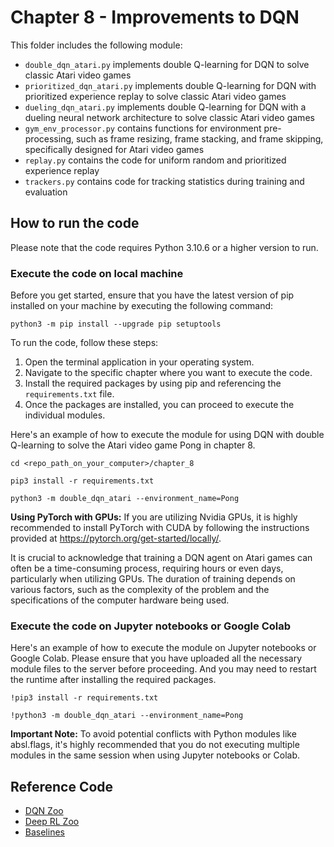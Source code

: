 # Chapter 8 - Improvements to DQN

This folder includes the following module:
* `double_dqn_atari.py` implements double Q-learning for DQN to solve classic Atari video games
* `prioritized_dqn_atari.py` implements double Q-learning for DQN with prioritized experience replay to solve classic Atari video games
* `dueling_dqn_atari.py` implements double Q-learning for DQN with a dueling neural network architecture to solve classic Atari video games
* `gym_env_processor.py` contains functions for environment pre-processing, such as frame resizing, frame stacking, and frame skipping, specifically designed for Atari video games
* `replay.py` contains the code for uniform random and prioritized experience replay
* `trackers.py` contains code for tracking statistics during training and evaluation



## How to run the code
Please note that the code requires Python 3.10.6 or a higher version to run.


### Execute the code on local machine
Before you get started, ensure that you have the latest version of pip installed on your machine by executing the following command:
```
python3 -m pip install --upgrade pip setuptools
```

To run the code, follow these steps:

1. Open the terminal application in your operating system.
2. Navigate to the specific chapter where you want to execute the code.
3. Install the required packages by using pip and referencing the `requirements.txt` file.
4. Once the packages are installed, you can proceed to execute the individual modules.


Here's an example of how to execute the module for using DQN with double Q-learning to solve the Atari video game Pong in chapter 8.
```
cd <repo_path_on_your_computer>/chapter_8

pip3 install -r requirements.txt

python3 -m double_dqn_atari --environment_name=Pong
```

**Using PyTorch with GPUs:**
If you are utilizing Nvidia GPUs, it is highly recommended to install PyTorch with CUDA by following the instructions provided at https://pytorch.org/get-started/locally/.

It is crucial to acknowledge that training a DQN agent on Atari games can often be a time-consuming process, requiring hours or even days, particularly when utilizing GPUs. The duration of training depends on various factors, such as the complexity of the problem and the specifications of the computer hardware being used.


### Execute the code on Jupyter notebooks or Google Colab
Here's an example of how to execute the module on Jupyter notebooks or Google Colab. Please ensure that you have uploaded all the necessary module files to the server before proceeding. And you may need to restart the runtime after installing the required packages.
```
!pip3 install -r requirements.txt

!python3 -m double_dqn_atari --environment_name=Pong
```

**Important Note:**
To avoid potential conflicts with Python modules like absl.flags, it's highly recommended that you do not executing multiple modules in the same session when using Jupyter notebooks or Colab.


## Reference Code
* [DQN Zoo](https://github.com/deepmind/dqn_zoo)
* [Deep RL Zoo](https://github.com/michaelnny/deep_rl_zoo)
* [Baselines](https://github.com/openai/baselines)